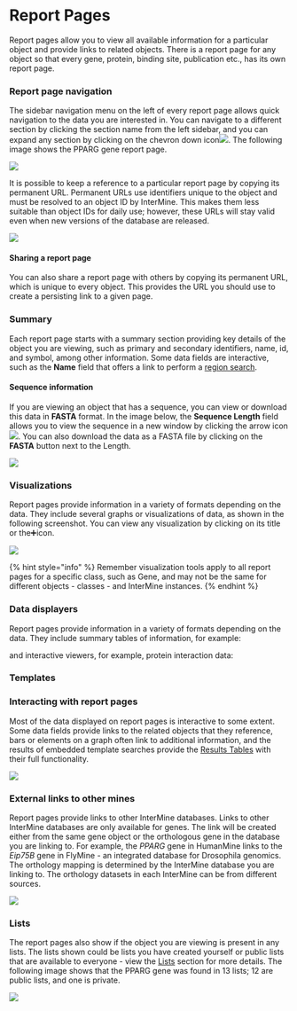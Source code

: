 # Report Pages

Report pages allow you to view all available information for a particular object and provide links to related objects. There is a report page for any object so that every gene, protein, binding site, publication etc., has its own report page. 

### Report page navigation

The sidebar navigation menu on the left of every report page allows quick navigation to the data you are interested in. You can navigate to a different section by clicking the section name from the left sidebar, and you can expand any section by clicking on the chevron down icon![](../../.gitbook/assets/arrow-removebg-preview.png). The following image shows the PPARG gene report page. 

![](../../.gitbook/assets/report-pages-main.png)

It is possible to keep a reference to a particular report page by copying its permanent URL. Permanent URLs use identifiers unique to the object and must be resolved to an object ID by InterMine. This makes them less suitable than object IDs for daily use; however, these URLs will stay valid even when new versions of the database are released.

![](../../.gitbook/assets/copy-url.png)

#### Sharing a report page

You can also share a report page with others by copying its permanent URL, which is unique to every object. This provides the URL you should use to create a persisting link to a given page. 

### Summary

Each report page starts with a summary section providing key details of the object you are viewing, such as primary and secondary identifiers, name, id, and symbol, among other information. Some data fields are interactive, such as the **Name** field that offers a link to perform a [region search](region-search.md). 

#### Sequence information

If you are viewing an object that has a sequence, you can view or download this data in **FASTA** format.  In the image below, the **Sequence Length** field allows you to view the sequence in a new window by clicking the arrow icon![](../../.gitbook/assets/iconfinder_icon-arrow-down-b_211614.png). You can also download the data as a FASTA file by clicking on the **FASTA** button next to the Length.  

![](../../.gitbook/assets/summary-updated.png)

### Visualizations

Report pages provide information in a variety of formats depending on the data. They include several graphs or visualizations of data, as shown in the following screenshot. You can view any visualization by clicking on its title or the➕icon. 

![](../../.gitbook/assets/visualizations.png)

{% hint style="info" %}
Remember visualization tools apply to all report pages for a specific class, such as Gene, and may not be the same for different objects - classes - and InterMine instances. 
{% endhint %}

### Data displayers

Report pages provide information in a variety of formats depending on the data. They include summary tables of information, for example:



and interactive viewers, for example, protein interaction data:

### Templates

### Interacting with report pages

Most of the data displayed on report pages is interactive to some extent. Some data fields provide links to the related objects that they reference, bars or elements on a graph often link to additional information, and the results of embedded template searches provide the [Results Tables](https://flymine.readthedocs.io/en/latest/results-tables/Documentationresultstables.html#resultstables) with their full functionality.

![](../../.gitbook/assets/exp-visualizer.png)

### External links to other mines

Report pages provide links to other InterMine databases. Links to other InterMine databases are only available for genes. The link will be created either from the same gene object or the orthologous gene in the database you are linking to. For example, the _PPARG_ gene in HumanMine links to the _Eip75B_ gene in FlyMine - an integrated database for Drosophila genomics. The orthology mapping is determined by the InterMine database you are linking to. The orthology datasets in each InterMine can be from different sources.

![](../../.gitbook/assets/other-mines.png)

### Lists

The report pages also show if the object you are viewing is present in any lists. The lists shown could be lists you have created yourself or public lists that are available to everyone - view the [Lists](lists/lists.md) section for more details. The following image shows that the PPARG gene was found in 13 lists; 12 are public lists, and one is private. 

![](../../.gitbook/assets/report-pages-lists.png)

